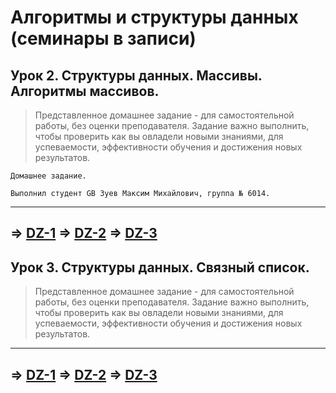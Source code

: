 # Алгоритмы и структуры данных (семинары в записи)
## Урок 2. Структуры данных. Массивы. Алгоритмы массивов.
>Представленное домашнее задание - для самостоятельной работы, без оценки преподавателя. Задание важно выполнить, чтобы проверить как вы овладели новыми знаниями, для успеваемости, эффективности обучения и достижения новых результатов.
```
Домашнее задание.

Выполнил студент GB Зуев Максим Михайлович, группа № 6014.
```
---
=> [DZ-1](./main_1.java)
=> [DZ-2](./main_2.java)
=> [DZ-3](./main_3.java)
---

## Урок 3. Структуры данных. Связный список.
>Представленное домашнее задание - для самостоятельной работы, без оценки преподавателя. Задание важно выполнить, чтобы проверить как вы овладели новыми знаниями, для успеваемости, эффективности обучения и достижения новых результатов.

---
=> [DZ-1](./main_4.java)
=> [DZ-2](./main_5.java)
=> [DZ-3](./main_6.java)
---
